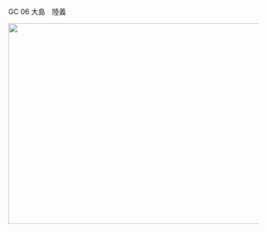 <html>
<head>
<meta charset="utf-8">
<title>無題ドキュメント</title>
</head>

<body>
<p>GC 06 大島　陸義</p>
<p><img src="なぎあす完成.jpg" width="562" height="404" alt=""/></p>
</body>
</html>
